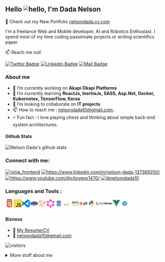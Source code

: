 ## Hello <img src="https://user-images.githubusercontent.com/1303154/88677602-1635ba80-d120-11ea-84d8-d263ba5fc3c0.gif" width="30px" height="24px" alt="hello">, I'm Dada Nelson

🚀 Check out my New Portfolio [nelsondada.cv.com](https://drive.google.com/file/d/1HxacjgCj5nee9_zhSPM3Jx27uLfPODsv/view?usp=sharing) 

I'm a freelance Web and Mobile developer, AI and Robotics Enthusiast. I spend most of my time coding passionate projects or writing scientifics paper.

:mailbox: Reach me out!

[![Twitter Badge](https://img.shields.io/badge/-@CitoyenX1-1ca0f1?style=flat&labelColor=1ca0f1&logo=twitter&logoColor=white&link=https://twitter.com/citoyenX1)](https://twitter.com/citoyenX1) [![Linkedin Badge](https://img.shields.io/badge/-NelsonDN-0e76a8?style=flat&labelColor=0e76a8&logo=linkedin&logoColor=white)](https://www.linkedin.com/in/nelson-dada-137389250/)  [![Mail Badge](https://img.shields.io/badge/-nelsondada-c0392b?style=flat&labelColor=c0392b&logo=gmail&logoColor=white)](mailto:nelsondada10@gmail.com)

<!-- ### 1.1. CoderOne Newsletter
Join the bi-weekly Newsletter among thousands of other developers and stay in the loop with Web Development, React, Security, Software Engineering, Jobs, AI, Professional Courses and a lot more. 

👉 [Join Here](https://islemmaboud.com/join-newsletter) -->




<!-- TODO: Add last video link -->
<!-- I design an code fullstack web architecture -->
### About me

- 🔭 I’m currently working on **Akapi Okapi Platforms**
- 🌱 I’m currently learning **ReactJs, InertiaJs, SASS, Asp.Net, Docker, Kubernetes, TensorFlow, Keras**
- 👯 I’m looking to collaborate on **IT projects**
- 📫 How to reach me : nelsondada10@gmail.com..
- ⚡ Fun fact : I love playing chess and thinking about simple back-end system architectures.

#### Github Stats

![Nelson Dada's github stats](https://github-readme-stats.vercel.app/api?username=NelsonDN&count_private=true&theme=tokyonight&hide=contribs,prs)

<h3 align="left">Connect with me:</h3>
<p align="left">
<a href="https://twitter.com/citoyenX1" target="blank"><img align="center" src="https://raw.githubusercontent.com/rahuldkjain/github-profile-readme-generator/master/src/images/icons/Social/twitter.svg" alt="ninja_frontend" height="30" width="40" /></a>
<a href="https://linkedin.com/in/https://www.linkedin.com/in/nelson-dada-137389250/" target="blank"><img align="center" src="https://raw.githubusercontent.com/rahuldkjain/github-profile-readme-generator/master/src/images/icons/Social/linked-in-alt.svg" alt="https://www.linkedin.com/in/nelson-dada-137389250/" height="30" width="40" /></a>
<a href="https://instagram.com/https://www.youtube.com/@citoyenx1470/" target="blank"><img align="center" src="https://raw.githubusercontent.com/rahuldkjain/github-profile-readme-generator/master/src/images/icons/Social/youtube.svg" alt="https://www.youtube.com/@citoyenx1470/" height="30" width="40" /></a>
<a href="https://medium.com/@nelsondada10" target="blank"><img align="center" src="https://raw.githubusercontent.com/rahuldkjain/github-profile-readme-generator/master/src/images/icons/Social/medium.svg" alt="@nelsondada10" height="30" width="40" /></a>
</p>


### Languages and Tools : 


<img align="left" alt="HTML5" width="26px" src="https://raw.githubusercontent.com/github/explore/80688e429a7d4ef2fca1e82350fe8e3517d3494d/topics/html/html.png" />

<img align="left" alt="JavaScript" width="26px" src="https://raw.githubusercontent.com/github/explore/80688e429a7d4ef2fca1e82350fe8e3517d3494d/topics/javascript/javascript.png" /> 

<img align="left" alt="Visual Studio Code" width="26px" src="https://raw.githubusercontent.com/github/explore/80688e429a7d4ef2fca1e82350fe8e3517d3494d/topics/visual-studio-code/visual-studio-code.png" />

<img align="left" alt="Sass" width="26px" src="https://raw.githubusercontent.com/github/explore/80688e429a7d4ef2fca1e82350fe8e3517d3494d/topics/php/php.png" />

<img align="left" alt="Node.js" width="26px" src="https://raw.githubusercontent.com/github/explore/80688e429a7d4ef2fca1e82350fe8e3517d3494d/topics/laravel/laravel.png" />

<img align="left" alt="GraphQL" width="26px" src="https://raw.githubusercontent.com/github/explore/80688e429a7d4ef2fca1e82350fe8e3517d3494d/topics/graphql/graphql.png" />

<img align="left" alt="SQL" width="26px" src="https://raw.githubusercontent.com/github/explore/80688e429a7d4ef2fca1e82350fe8e3517d3494d/topics/sql/sql.png" />

<img align="left" alt="MySQL" width="26px" src="https://raw.githubusercontent.com/github/explore/80688e429a7d4ef2fca1e82350fe8e3517d3494d/topics/mysql/mysql.png" />

<img align="left" alt="Deno" width="26px" src="https://raw.githubusercontent.com/github/explore/361e2821e2dea67711cde99c9c40ed357061cf27/topics/aws/aws.png" />

<img align="left" alt="Git" width="26px" src="https://raw.githubusercontent.com/github/explore/80688e429a7d4ef2fca1e82350fe8e3517d3494d/topics/git/git.png" />

<img align="left" alt="MongoDB" width="26px" src="https://raw.githubusercontent.com/github/explore/80688e429a7d4ef2fca1e82350fe8e3517d3494d/topics/python/python.png" />

<img align="left" alt="Deno" width="26px" src="https://raw.githubusercontent.com/github/explore/361e2821e2dea67711cde99c9c40ed357061cf27/topics/flask/flask.png" />

<img align="left" alt="Deno" width="26px" src="https://raw.githubusercontent.com/github/explore/361e2821e2dea67711cde99c9c40ed357061cf27/topics/django/django.png" />

<img align="left" alt="Deno" width="26px" src="https://raw.githubusercontent.com/github/explore/361e2821e2dea67711cde99c9c40ed357061cf27/topics/vue/vue.png" />

<img align="left" alt="Deno" width="26px" src="https://raw.githubusercontent.com/github/explore/361e2821e2dea67711cde99c9c40ed357061cf27/topics/xamarin/xamarin.png" />


<br />
<br />

#### Bizness
- :paperclip: [My Resume/CV](https://drive.google.com/file/d/1HxacjgCj5nee9_zhSPM3Jx27uLfPODsv/view?usp=sharing)
- :email: nelsondada10@gmail.com


![visitors](https://visitor-badge.glitch.me/badge?page_id=NelsonDN.NelsonDN)

<details>
<summary>
  More stuff about me
</summary>

#### Building....?

Just Keep Faith!

</details>

